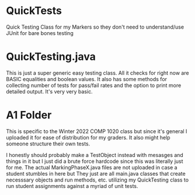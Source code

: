 # QuickTests
Quick Testing Class for my Markers so they don't need to understand/use JUnit for bare bones testing

QuickTesting.java
=================
This is just a super generic easy testing class. All it checks for right now are BASIC equalities and boolean values. 
It also has some methods for collecting number of tests for pass/fail rates and the option to print more detailed output.
It's very very basic.

A1 Folder
=========
This is specific to the Winter 2022 COMP 1020 class but since it's general I uploaded it for ease of distribution for my graders.
It also might help someone structure their own tests.

I honestly should probably make a TestObject instead with mesasges and things in it but I just did a brute force hardcode since this was literally just for me.
The actual MarkingPhaseX.java files are not uploaded in case a student stumbles in here but They just are all main.java classes that create necesssary objects and
run methods, etc. utilizing my QuickTesting class to run student assignments against a myriad of unit tests.
